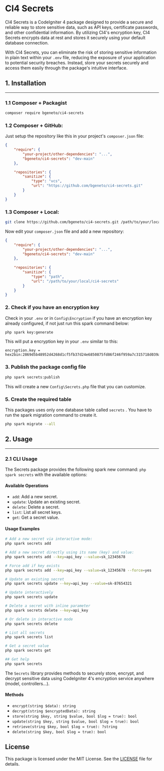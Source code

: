 # CI4 Secrets

CI4 Secrets is a CodeIgniter 4 package designed to provide a secure and reliable way to store sensitive data, such as API keys, certificate passwords, and other confidential information. By utilizing CI4's encryption key, CI4 Secrets encrypts data at rest and stores it securely using your default database connection. 

With CI4 Secrets, you can eliminate the risk of storing sensitive information in plain text within your `.env` file, reducing the exposure of your application to potential security breaches. Instead, store your secrets securely and access them easily through the package's intuitive interface.

## 1. Installation
---

### 1.1 Composer + Packagist

```bash
composer require bgeneto/ci4-secrets
```

### 1.2 Composer + GitHub:

Just setup the repository like this in your project's `composer.json` file:

```json
{
    "require": {
        "your-project/other-dependencies": "...",
        "bgeneto/ci4-secrets": "dev-main"
    },

    "repositories": {
        "sanitize": {
            "type": "vcs",
            "url": "https://github.com/bgeneto/ci4-secrets.git"
        }
    }
}
```

### 1.3 Composer + Local:

```bash
git clone https://github.com/bgeneto/ci4-secrets.git /path/to/your/local/ci4-secrets	
```

Now edit your `composer.json` file and add a new repository:

```json
{
    "require": {
        "your-project/other-dependencies": "...",
        "bgeneto/ci4-secrets": "dev-main"
    },
    
    "repositories": {
        "sanitize": {
            "type": "path",
            "url": "/path/to/your/local/ci4-secrets"
        }
    }
}
```

### 2. Check if you have an encryption key

Check in your `.env` or in `Config\Encryption` if you have an encryption key already configured, if not just run this spark command below: 

```sh
php spark key:generate
```

This will put a encryption key in your `.env` similar to this:

```
encryption.key = hex2bin:2869d5b48952d4268d1cf5fb37d24e6850875fd86f246f959a7c315718d039a2
```

### 3. Publish the package config file 

```sh
php spark secrets:publish
```
This will create a new `Config\Secrets.php` file that you can customize.

### 5. Create the required table

This packages uses only one database table called `secrets` . You have to run the spark migration command to create it. 

```bash
php spark migrate --all
```



## 2. Usage
---

### 2.1 CLI Usage

The Secrets package provides the following spark new command: `php spark secrets` with the available options:

#### Available Operations

- `add`: Add a new secret.
- `update`: Update an existing secret.
- `delete`: Delete a secret.
- `list`: List all secret keys.
- `get`: Get a secret value.

#### Usage Examples

```sh
# Add a new secret via interactive mode:
php spark secrets add

# Add a new secret directly using its name (key) and value:
php spark secrets add --key=api_key --value=sk_12345678

# Force add if key exists
php spark secrets add --key=api_key --value=sk_12345678 --force=yes

# Update an existing secret
php spark secrets update --key=api_key --value=sk-87654321

# Update interactively
php spark secrets update

# Delete a secret with inline parameter
php spark secrets delete --key=api_key

# Or delete in interactive mode
php spark secrets delete

# List all secrets
php spark secrets list

# Get a secret value
php spark secrets get

## Get help
php spark secrets
```

The `Secrets` library provides methods to securely store, encrypt, and decrypt sensitive data using CodeIgniter 4's encryption service anywhere (model, controllers...).

#### Methods

- `encrypt(string $data): string`
- `decrypt(string $encryptedData): string`
- `store(string $key, string $value, bool $log = true): bool`
- `update(string $key, string $value, bool $log = true): bool`
- `retrieve(string $key, bool $log = true): ?string`
- `delete(string $key, bool $log = true): bool`

## License

This package is licensed under the MIT License. See the [LICENSE](LICENSE) file for details.
